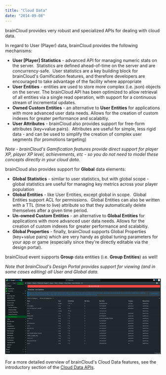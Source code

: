 ```yaml
---
title: "Cloud Data"
date: "2014-09-08"
---
```


brainCloud provides very robust and specialized APIs for dealing with cloud data.

In regard to User (Player) data, brainCloud provides the following mechanisms:

- **User [Player] Statistics** - advanced API for managing numeric stats on the server.  Statistics are defined ahead-of-time on the server and are concurrency-safe.  User statistics are a key building block for brainCloud's Gamification features, and therefore developers are encouraged to take advantage of the facility where appropriate
- **User Entities** - entities are used to store more complex (i.e. json) objects on the server. The brainCloud API has been optimized to allow retrieval of all entities via a single read operation, with support for a continuous stream of incremental updates.
- **Owned Custom Entities** - an alternative to **User Entities** for applications with more advanced user data needs. Allows for the creation of custom indexes for greater performance and scalabitiy.
- **User Attributes** - brainCloud also provides support for free-form attributes (key+value pairs).  Attributes are useful for simple, less rigid data - and can be used to simplify the creation of complex user segments (for promotions targeting)

_Note - brainCloud's Gamification features provide direct support for player XP, player XP level, achievements, etc - so you do not need to model these concepts directly in your cloud data._

brainCloud also provides support for **Global** data elements:

- **Global Statistics** - similar to user statistics, but with global scope - global statistics are useful for managing key metrics across your player population
- **Global Entities** - like User Entities, except global in scope.  Global Entities support ACL for permissions.  Global Entities can also be written with a TTL (time to live) attribute so that they automatically delete themselves after a given time period.
- **Un-owned Custom Entities** - an alternative to **Global Entities** for applications with more advanced user data needs. Allows for the creation of custom indexes for greater performance and scalabitiy.
- **Global Properties** - finally, brainCloud supports Global Properties (key+value pairs) which are very handy as global tuning parameters for your app or game (especially since they're directly editable via the design portal).

brainCloud event supports **Group** data entities (i.e. **Group Entities**) as well!

_Note that brainCloud's Design Portal provides support for viewing (and in some cases editing) all User and Global data._

[![brainCloud Portal](images/brainCloud_dashboard_userStatsMonitoring.png)](images/brainCloud_dashboard_userStatsMonitoring.png)

For a more detailed overview of brainCloud's Cloud Data features, see the introductory section of the [Cloud Data APIs](/learn/key-concepts/data/).
